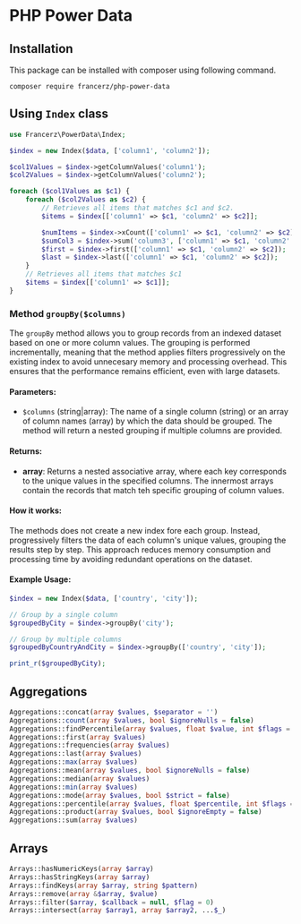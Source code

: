 PHP Power Data
=======================================

## Installation

This package can be installed with composer using following command.

```
composer require francerz/php-power-data
```

## Using `Index` class

```php
use Francerz\PowerData\Index;

$index = new Index($data, ['column1', 'column2']);

$col1Values = $index->getColumnValues('column1');
$col2Values = $index->getColumnValues('column2');

foreach ($col1Values as $c1) {
    foreach ($col2Values as $c2) {
        // Retrieves all items that matches $c1 and $c2.
        $items = $index[['column1' => $c1, 'column2' => $c2]];

        $numItems = $index->xCount(['column1' => $c1, 'column2' => $c2]);
        $sumCol3 = $index->sum('column3', ['column1' => $c1, 'column2' => $c2]);
        $first = $index->first(['column1' => $c1, 'column2' => $c2]);
        $last = $index->last(['column1' => $c1, 'column2' => $c2]);
    }
    // Retrieves all items that matches $c1
    $items = $index[['column1' => $c1]];
}
```

### Method `groupBy($columns)`

The `groupBy` method allows you to group records from an indexed dataset based
on one or more column values. The grouping is performed incrementally, meaning
that the method applies filters progressively on the existing index to avoid
unnecesary memory and processing overhead. This ensures that the performance
remains efficient, even with large datasets.

#### Parameters:
- `$columns` (string|array):
  The name of a single column (string) or an array of column names (array) by
  which the data should be grouped. The method will return a nested grouping if
  multiple columns are provided.

#### Returns:
- **array**:
  Returns a nested associative array, where each key corresponds to the unique
  values in the specified columns. The innermost arrays contain the records that
  match teh specific grouping of column values.

#### How it works:
The methods does not create a new index fore each group. Instead, progressively
filters the data of each column's unique values, grouping the results step by
step. This approach reduces memory consumption and processing time by avoiding
redundant operations on the dataset.

#### Example Usage:
```php
$index = new Index($data, ['country', 'city']);

// Group by a single column
$groupedByCity = $index->groupBy('city');

// Group by multiple columns
$groupedByCountryAndCity = $index->groupBy(['country', 'city']);

print_r($groupedByCity);
```

## Aggregations

```php
Aggregations::concat(array $values, $separator = '')
Aggregations::count(array $values, bool $ignoreNulls = false)
Aggregations::findPercentile(array $values, float $value, int $flags = self::PERCENTILE_FLAGS_MIDDLE)
Aggregations::first(array $values)
Aggregations::frequencies(array $values)
Aggregations::last(array $values)
Aggregations::max(array $values)
Aggregations::mean(array $values, bool $ignoreNulls = false)
Aggregations::median(array $values)
Aggregations::min(array $values)
Aggregations::mode(array $values, bool $strict = false)
Aggregations::percentile(array $values, float $percentile, int $flags = self::PERCENTILE_FLAGS_MIDDLE)
Aggregations::product(array $values, bool $ignoreEmpty = false)
Aggregations::sum(array $values)
```

## Arrays

```php
Arrays::hasNumericKeys(array $array)
Arrays::hasStringKeys(array $array)
Arrays::findKeys(array $array, string $pattern)
Arrays::remove(array &$array, $value)
Arrays::filter($array, $callback = null, $flag = 0)
Arrays::intersect(array $array1, array $array2, ...$_)
```

